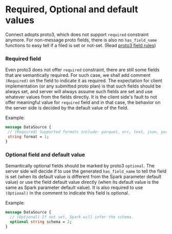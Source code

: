 # Required, Optional and default values

Connect adopts proto3, which does not support `required` constraint anymore. 
For non-message proto fields, there is also no `has_field_name` functions to easy tell
if a filed is set or not-set. (Read [proto3 field rules](https://developers.google.com/protocol-buffers/docs/proto3#specifying_field_rules))


### Required field

Even proto3 does not offer `required` constraint, there are still some fields that
are semantically required. For such case, we shall add comment `(Required)` on the
field to indicate it as required. The expectation for client implementation (or any submitted proto plan)
is that such fields should be always set, and server will always assume such fields
are set and use whatever values from the fields directly. It is the client side's fault
to not offer meaningful value for `required` field and in that case, the behavior on
the server side is decided by the default value of the field.

Example:
```protobuf
message DataSource {
 // (Required) Supported formats include: parquet, orc, text, json, parquet, csv, avro.
 string format = 1;
}
```


### Optional field and default value

Semantically optional fields should be marked by proto3 `optional`. The server side will decide
if to use the generated `has_field_name` to tell the field is set (when its default value
is different from the Spark parameter default value) or use the field default value directly
(when its default value is the same as Spark parameter default value). It is also required
to use `(Optional)` in the comment to indicate this field is optional.

Example:
```protobuf
message DataSource {
  // (Optional) If not set, Spark will infer the schema.
  optional string schema = 2;
}

```
